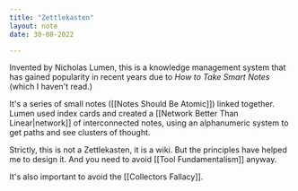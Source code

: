 ```yaml
---
title: "Zettlekasten"
layout: note
date: 30-08-2022

---
```



Invented by Nicholas Lumen, this is a knowledge management system that has gained popularity in recent years due to *How to Take Smart Notes* (which I haven't read.)

It's a series of small notes ([[Notes Should Be Atomic]]) linked together. Lumen used index cards and created a [[Network Better Than Linear|network]] of interconnected notes, using an alphanumeric system to get paths and see clusters of thought.

Strictly, this is not a Zettlekasten, it is a wiki. But the principles have helped me to design it. And you need to avoid [[Tool Fundamentalism]] anyway.

It's also important to avoid the [[Collectors Fallacy]].
